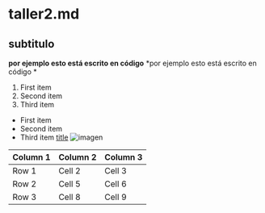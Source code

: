 # taller2.md
## subtitulo
**por ejemplo esto está escrito en código** *por ejemplo esto está escrito en código *
1. First item
2. Second item
3. Third item
- First item
- Second item
- Third item
 [title](https://lumigv.github.io/iaw_202324/unidad1/taller2.html)
 ![imagen](https://ejemplo.com/imagen.jpg)

| Column 1 | Column 2 | Column 3 |
|----------|----------|----------|
| Row 1    | Cell 2   | Cell 3   |
| Row 2    | Cell 5   | Cell 6   |
| Row 3    | Cell 8   | Cell 9   |


